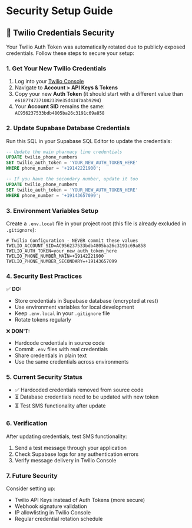 # Security Setup Guide

## 🚨 Twilio Credentials Security

Your Twilio Auth Token was automatically rotated due to publicly exposed credentials. Follow these steps to secure your setup:

### 1. Get Your New Twilio Credentials

1. Log into your [Twilio Console](https://www.twilio.com/console)
2. Navigate to **Account > API Keys & Tokens**
3. Copy your new **Auth Token** (it should start with a different value than `e6187747371082339e35d4347aab9294`)
4. Your **Account SID** remains the same: `AC956237533bdb4805ba26c3191c69a858`

### 2. Update Supabase Database Credentials

Run this SQL in your Supabase SQL Editor to update the credentials:

```sql
-- Update the main pharmacy line credentials
UPDATE twilio_phone_numbers 
SET twilio_auth_token = 'YOUR_NEW_AUTH_TOKEN_HERE'
WHERE phone_number = '+19142221900';

-- If you have the secondary number, update it too
UPDATE twilio_phone_numbers 
SET twilio_auth_token = 'YOUR_NEW_AUTH_TOKEN_HERE'
WHERE phone_number = '+19143657099';
```

### 3. Environment Variables Setup

Create a `.env.local` file in your project root (this file is already excluded in `.gitignore`):

```env
# Twilio Configuration - NEVER commit these values
TWILIO_ACCOUNT_SID=AC956237533bdb4805ba26c3191c69a858
TWILIO_AUTH_TOKEN=your_new_auth_token_here
TWILIO_PHONE_NUMBER_MAIN=+19142221900
TWILIO_PHONE_NUMBER_SECONDARY=+19143657099
```

### 4. Security Best Practices

✅ **DO:**
- Store credentials in Supabase database (encrypted at rest)
- Use environment variables for local development
- Keep `.env.local` in your `.gitignore` file
- Rotate tokens regularly

❌ **DON'T:**
- Hardcode credentials in source code
- Commit `.env` files with real credentials
- Share credentials in plain text
- Use the same credentials across environments

### 5. Current Security Status

- ✅ Hardcoded credentials removed from source code
- ⏳ Database credentials need to be updated with new token
- ⏳ Test SMS functionality after update

### 6. Verification

After updating credentials, test SMS functionality:

1. Send a test message through your application
2. Check Supabase logs for any authentication errors
3. Verify message delivery in Twilio Console

### 7. Future Security

Consider setting up:
- Twilio API Keys instead of Auth Tokens (more secure)
- Webhook signature validation
- IP allowlisting in Twilio Console
- Regular credential rotation schedule 
